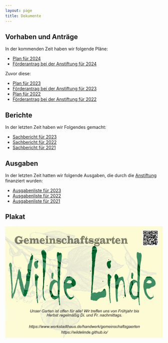 ```yaml
---
layout: page
title: Dokumente
---
```


## Vorhaben und Anträge
In der kommenden Zeit haben wir folgende Pläne:

- [Plan für 2024](Anträge/plan_2024.pdf)
- [Förderantrag bei der Anstiftung für 2024](Anträge/proposal_2024_public.pdf)

Zuvor diese:

- [Plan für 2023](Anträge/plan_2023.pdf)
- [Förderantrag bei der Anstiftung für 2023](Anträge/antrag_2023_public.pdf)
- [Plan für 2022](Anträge/plan.pdf)
- [Förderantrag bei der Anstiftung für 2022](Anträge/antrag_2022_public.pdf)

## Berichte

In der letzten Zeit haben wir Folgendes gemacht:

- [Sachbericht für 2023](Berichte/Sachbericht_2023_public.pdf)
- [Sachbericht für 2022](Berichte/Sachbericht_2022_public.pdf)
- [Sachbericht für 2021](Berichte/Sachbericht_2021_public.pdf)

## Ausgaben

In der letzten Zeit hatten wir folgende Ausgaben, die durch die [Anstiftung](https://anstiftung.de/) finanziert wurden:

- [Ausgabenliste für 2023](Ausgaben/Ausgaben_wiLi_2023_public.pdf)
- [Ausgabenliste für 2022](Ausgaben/Ausgaben_wiLi_2022_public.pdf)
- [Ausgabenliste für 2021](Ausgaben/Ausgaben_wiLi_2021_public.pdf)


## Plakat

[![Poster](assets/WildeLindePlakat_Var2.png)](assets/WildeLindePlakat_Var2.pdf)
